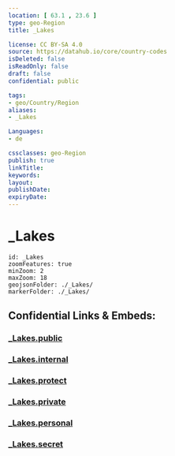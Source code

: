 ```yaml
---
location: [ 63.1 , 23.6 ] 
type: geo-Region
title: _Lakes

license: CC BY-SA 4.0
source: https://datahub.io/core/country-codes
isDeleted: false
isReadOnly: false
draft: false
confidential: public

tags:
- geo/Country/Region
aliases:
- _Lakes

Languages:
- de

cssclasses: geo-Region
publish: true
linkTitle: 
keywords: 
layout: 
publishDate: 
expiryDate: 
---
```


# _Lakes

```leaflet
id: _Lakes
zoomFeatures: true 
minZoom: 2 
maxZoom: 18
geojsonFolder: ./_Lakes/
markerFolder: ./_Lakes/
```


## Confidential Links & Embeds: 

### [_Lakes.public](/_public/\Earth\Continent\Europe\Europe~North\Finland\Provinces~Finland\Western_Finland\counties~Western_Finland\Ostrobothnia~South_Lakes.public.md) 

### [_Lakes.internal](/_internal/\Earth\Continent\Europe\Europe~North\Finland\Provinces~Finland\Western_Finland\counties~Western_Finland\Ostrobothnia~South_Lakes.internal.md) 

### [_Lakes.protect](/_protect/\Earth\Continent\Europe\Europe~North\Finland\Provinces~Finland\Western_Finland\counties~Western_Finland\Ostrobothnia~South_Lakes.protect.md) 

### [_Lakes.private](/_private/\Earth\Continent\Europe\Europe~North\Finland\Provinces~Finland\Western_Finland\counties~Western_Finland\Ostrobothnia~South_Lakes.private.md) 

### [_Lakes.personal](/_personal/\Earth\Continent\Europe\Europe~North\Finland\Provinces~Finland\Western_Finland\counties~Western_Finland\Ostrobothnia~South_Lakes.personal.md) 

### [_Lakes.secret](/_secret/\Earth\Continent\Europe\Europe~North\Finland\Provinces~Finland\Western_Finland\counties~Western_Finland\Ostrobothnia~South_Lakes.secret.md)

